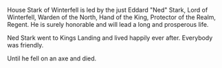House Stark of Winterfell is led by the just Eddard "Ned" Stark, Lord of
Winterfell, Warden of the North, Hand of the King, Protector of the Realm,
Regent.  He is surely honorable and will lead a long and prosperous life.


Ned Stark went to Kings Landing and lived happily ever
after. Everybody was friendly.

Until he fell on an axe and died.
